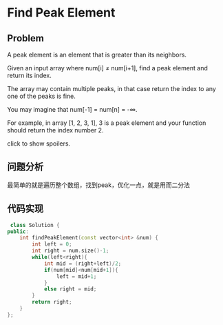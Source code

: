 # Find Peak Element
## Problem
A peak element is an element that is greater than its neighbors.

Given an input array where num[i] ≠ num[i+1], find a peak element and return its index.

The array may contain multiple peaks, in that case return the index to any one of the peaks is fine.

You may imagine that num[-1] = num[n] = -∞.

For example, in array [1, 2, 3, 1], 3 is a peak element and your function should return the index number 2.

click to show spoilers.
## 问题分析
最简单的就是遍历整个数组，找到peak，优化一点，就是用而二分法
## 代码实现
```C++
 class Solution {
public:
    int findPeakElement(const vector<int> &num) {
        int left = 0;
        int right = num.size()-1;
        while(left<right){
            int mid = (right+left)/2;
            if(num[mid]<num[mid+1]){
                left = mid+1;
            }
            else right = mid;
        }
        return right;
    }
};
```
